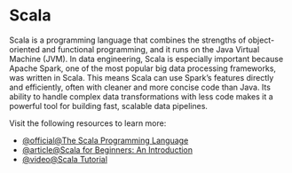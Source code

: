 # Scala

Scala is a programming language that combines the strengths of object-oriented and functional programming, and it runs on the Java Virtual Machine (JVM). In data engineering, Scala is especially important because Apache Spark, one of the most popular big data processing frameworks, was written in Scala. This means Scala can use Spark’s features directly and efficiently, often with cleaner and more concise code than Java. Its ability to handle complex data transformations with less code makes it a powerful tool for building fast, scalable data pipelines.

Visit the following resources to learn more:

- [@official@The Scala Programming Language](https://www.scala-lang.org/)
- [@article@Scala for Beginners: An Introduction](https://daily.dev/blog/scala-for-beginners-an-introduction)
- [@video@Scala Tutorial](https://www.youtube.com/playlist?list=PLS1QulWo1RIagob5D6kMIAvu7DQC5VTh3)